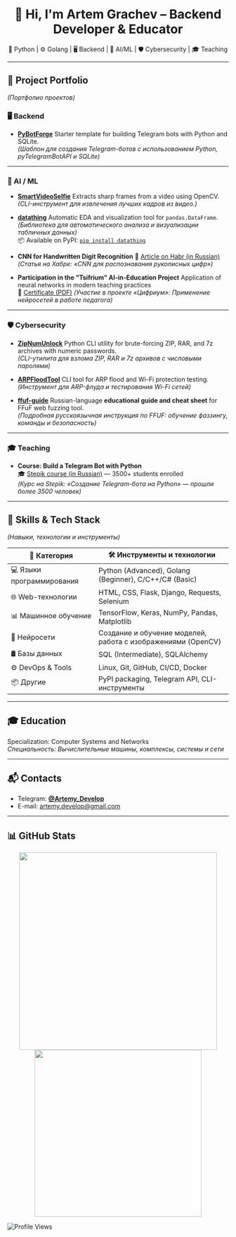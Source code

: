 <h1 align="center">👋 Hi, I'm Artem Grachev – Backend Developer & Educator</h1>
<p align="center">
  🐍 Python | ⚙️ Golang | 🖥️ Backend | 🧠 AI/ML | 🛡️ Cybersecurity | 🎓 Teaching
</p>

---

## 🚀 Project Portfolio  
*(Портфолио проектов)*

### 🖥️ Backend

* **[PyBotForge](https://github.com/Artemy-dev/PyBotForge)**
  Starter template for building Telegram bots with Python and SQLite.<br>
  *(Шаблон для создания Telegram-ботов с использованием Python, pyTelegramBotAPI и SQLite)*

---

### 🧠 AI / ML

* **[SmartVideoSelfie](https://github.com/Artemy-dev/SmartVideoSelfie)**
  Extracts sharp frames from a video using OpenCV.<br>
  *(CLI-инструмент для извлечения лучших кадров из видео.)*

* **[datathing](https://github.com/Artemy-dev/datathing)**
  Automatic EDA and visualization tool for `pandas.DataFrame`.<br>
  *(Библиотека для автоматического анализа и визуализации табличных данных)*<br>
  📦 Available on PyPI: [`pip install datathing`](https://pypi.org/project/datathing/)

* **CNN for Handwritten Digit Recognition**
  📘 [Article on Habr (in Russian)](https://habr.com/p/856426)<br>
  *(Статья на Хабре: «CNN для распознавания рукописных цифр»)*

* **Participation in the "Tsifrium" AI-in-Education Project**
  Application of neural networks in modern teaching practices<br>
  📄 [Certificate (PDF)](https://github.com/Artemy-dev/Artemy-dev/blob/main/certificates/Применение%20нейросетей.pdf) *(Участие в проекте «Цифриум»: Применение нейросетей в работе педагога)*

---

### 🛡️ Cybersecurity

* **[ZipNumUnlock](https://github.com/Artemy-dev/ZipNumUnlock)**
  Python CLI utility for brute-forcing ZIP, RAR, and 7z archives with numeric passwords.<br>
  *(CLI-утилита для взлома ZIP, RAR и 7z архивов с числовыми паролями)*

* **[ARPFloodTool](https://github.com/Artemy-dev/ARPFloodTool)**
  CLI tool for ARP flood and Wi-Fi protection testing.<br>
  *(Инструмент для ARP-флуда и тестирования Wi-Fi сетей)*

* **[ffuf-guide](https://github.com/Artemy-dev/ffuf-guide)**
  Russian-language **educational guide and cheat sheet** for FFuF web fuzzing tool.<br>
  *(Подробная русскоязычная инструкция по FFUF: обучение фаззингу, команды и безопасность)*

---

### 🎓 Teaching

* **Course: Build a Telegram Bot with Python**<br>
  🎓 [Stepik course (in Russian)](https://stepik.org/course/211057) — 3500+ students enrolled<br>
  *(Курс на Stepik: «Создание Telegram-бота на Python» — прошли более 3500 человек)*

---

## 🧠 Skills & Tech Stack
*(Навыки, технологии и инструменты)*

| 🧩 Категория              | 🛠️ Инструменты и технологии                                  |
| ------------------------- | ------------------------------------------------------------ |
| 💻 Языки программирования | Python (Advanced), Golang (Beginner), C/C++/C# (Basic)       |
| 🌐 Web-технологии         | HTML, CSS, Flask, Django, Requests, Selenium                 |
| 📊 Машинное обучение      | TensorFlow, Keras, NumPy, Pandas, Matplotlib                 |
| 🧠 Нейросети              | Создание и обучение моделей, работа с изображениями (OpenCV) |
| 🛢️ Базы данных            | SQL (Intermediate), SQLAlchemy                               |
| ⚙️ DevOps & Tools         | Linux, Git, GitHub, CI/CD, Docker                            |
| 📦 Другие                 | PyPI packaging, Telegram API, CLI-инструменты                |

---

## 🎓 Education
Specialization: Computer Systems and Networks<br>
*Специальность: Вычислительные машины, комплексы, системы и сети*

---

## 📬 Contacts

* Telegram: [**@Artemy\_Develop**](https://t.me/Artemy_Develop)
* E-mail: artemy.develop@gmail.com

---

## 📊 GitHub Stats
<p align="center"> <img src="https://github-readme-stats.vercel.app/api?username=Artemy-dev&show_icons=true&theme=radical" width="450"/> <img src="https://github-readme-stats.vercel.app/api/top-langs/?username=Artemy-dev&layout=compact&theme=radical" width="380"/> </p>

![Profile Views](https://komarev.com/ghpvc/?username=Artemy-dev&color=blue)

